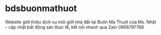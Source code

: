 # bdsbuonmathuot
Website giới thiệu dịch vụ môi giới nhà đất tại Buôn Ma Thuột của Ms. Nhật – cập nhật bất động sản thực tế, kết nối nhanh qua Zalo 0968797768
